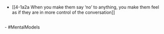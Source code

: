 - [[4-1a2a When you make them say ‘no’ to anything, you make them feel as if they are in more control of the conversation]]
<br>
- #MentalModels
